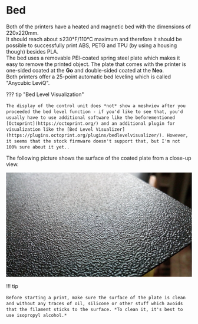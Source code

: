 <link rel=”manifest” href=”docs/manifest.webmanifest”>

# Bed
Both of the printers have a heated and magnetic bed with the dimensions of 220x220mm.  
It should reach about ≤230°F/110°C maximum and therefore it should be possible to successfully print ABS, PETG and TPU (by using a housing though) besides PLA.  
The bed uses a removable PEI-coated spring steel plate which makes it easy to remove the printed object. The plate that comes with the printer is one-sided coated at the **Go** and double-sided coated at the **Neo**.   
Both printers offer a 25-point automatic bed leveling which is called "Anycubic LeviQ".  
  

??? tip "Bed Level Visualization"

    The display of the control unit does *not* show a meshview after you proceeded the bed level function - if you'd like to see that, you'd usually have to use additional software like the beforementioned [Octoprint](https://octoprint.org/) and an additional plugin for visualization like the [Bed Level Visualizer](https://plugins.octoprint.org/plugins/bedlevelvisualizer/). However, it seems that the stock firmware doesn't support that, but I'm not 100% sure about it yet.. 
  
The following picture shows the surface of the coated plate from a close-up view.  
  
![Close-up view of the PEI-coated plate](../assets/images/bed_closeup_web.jpg)  
  
!!! tip

    Before starting a print, make sure the surface of the plate is clean and without any traces of oil, silicone or other stuff which avoids that the filament sticks to the surface. *To clean it, it's best to use isopropyl alcohol.* 
